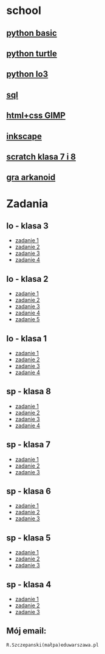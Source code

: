 # school

## [python basic](https://github.com/cmsrs/school/blob/main/python/basic/basic_b.py)

## [python turtle](https://github.com/cmsrs/school/tree/main/python/turtle)

## [python lo3](https://github.com/cmsrs/school/blob/main/python/lo/README.md)

## [sql](https://github.com/cmsrs/school/tree/main/sql)

## [html+css GIMP](https://github.com/cmsrs/school/tree/main/html_and_css)

## [inkscape](https://github.com/cmsrs/school/tree/main/inkscape)

## [scratch klasa 7 i 8](https://github.com/cmsrs/school/blob/main/scratch/7a/README.md)

## [gra arkanoid](https://github.com/cmsrs/arkanoid/blob/main/arkanoid.html)

# Zadania

## lo - klasa 3

- [zadanie 1](https://github.com/cmsrs/school/blob/main/html_and_css/README.md)
- [zadanie 2](https://github.com/cmsrs/school/blob/main/html_and_css/publishing_online/README.md)
- [zadanie 3](https://github.com/cmsrs/school/blob/main/python/lo/README.md#zadania--kwadraty-z-alfabetu)
- [zadanie 4](https://github.com/cmsrs/school/blob/main/inkscape/infographic/README.md)

## lo - klasa 2

- [zadanie 1](https://github.com/cmsrs/school/blob/main/html_and_css/README.md)
- [zadanie 2](https://github.com/cmsrs/school/blob/main/gimp/scaling_cropping/README.md)
- [zadanie 3](https://github.com/cmsrs/school/blob/main/gimp/README.md#zadanie-fotomonta%C5%BC-w-gimp)
- [zadanie 4](https://github.com/cmsrs/school/blob/main/inkscape/README.md#zadanie--tworzenie-logo-na-podstawie-inicja%C5%82%C3%B3w-klasy-i-p%C5%82ci)
- [zadanie 5](https://github.com/cmsrs/school/blob/main/python/turtle/README.md#zadania)

## lo - klasa 1

- [zadanie 1](https://github.com/cmsrs/school/blob/main/gimp/scaling_cropping/README.md)
- [zadanie 2](https://github.com/cmsrs/school/blob/main/gimp/README.md#zadanie-fotomonta%C5%BC-w-gimp)
- [zadanie 3](https://github.com/cmsrs/school/blob/main/inkscape/README.md#zadanie--tworzenie-logo-na-podstawie-inicja%C5%82%C3%B3w-klasy-i-p%C5%82ci)
- [zadanie 4](https://github.com/cmsrs/school/blob/main/inkscape/infographic/README.md)

## sp - klasa 8

- [zadanie 1](https://github.com/cmsrs/school/blob/main/scratch/7a/README.md#zadanie-2)
- [zadanie 2](https://github.com/cmsrs/school/blob/main/scratch/7a/README.md#zadanie-4)
- [zadanie 3](https://github.com/cmsrs/school/blob/main/scratch/7a/README.md#zadanie-5)
- [zadanie 4](https://github.com/cmsrs/school/blob/main/scratch/7a/README.md#zadanie-7)

## sp - klasa 7

- [zadanie 1](https://github.com/cmsrs/school/blob/main/scratch/7a/README.md#zadanie-2)
- [zadanie 2](https://github.com/cmsrs/school/blob/main/scratch/7a/README.md#zadanie-4)
- [zadanie 3](https://github.com/cmsrs/school/blob/main/scratch/7a/README.md#zadanie-5)

## sp - klasa 6

- [zadanie 1](https://github.com/cmsrs/school/blob/main/scratch/6a/README.md)
- [zadanie 2](https://github.com/cmsrs/school/blob/main/basic/6a/README.md)
- [zadanie 3](https://github.com/cmsrs/school/tree/main/scratch/6b#zadanie)

## sp - klasa 5

- [zadanie 1](https://github.com/cmsrs/school/blob/main/scratch/5a/README.md)
- [zadanie 2](https://github.com/cmsrs/school/blob/main/basic/5a/README.md)
- [zadanie 3](https://github.com/cmsrs/school/tree/main/scratch/5b#zadanie)

## sp - klasa 4

- [zadanie 1](https://github.com/cmsrs/school/blob/main/basic/4a/README.md)
- [zadanie 2](https://github.com/cmsrs/school/blob/main/basic/4b/README.md)
- [zadanie 3](https://github.com/cmsrs/school/tree/main/scratch/4a)


## Mój email:

```
R.Szczepanski(małpa)eduwarszawa.pl
```
